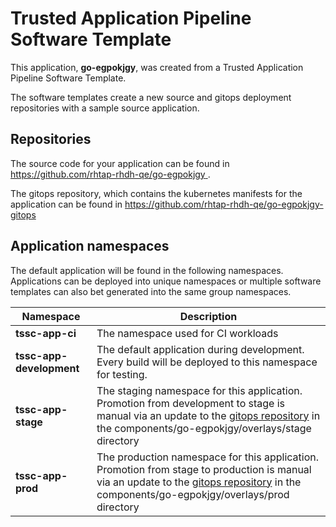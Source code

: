 # Trusted Application Pipeline Software Template

This application, **go-egpokjgy**, was created from a Trusted Application Pipeline Software Template.

The software templates create a new source and gitops deployment repositories with a sample source application. 

## Repositories

The source code for your application can be found in [https://github.com/rhtap-rhdh-qe/go-egpokjgy ](https://github.com/rhtap-rhdh-qe/go-egpokjgy ).
 
The gitops repository, which contains the kubernetes manifests for the application can be found in 
[https://github.com/rhtap-rhdh-qe/go-egpokjgy-gitops ](https://github.com/rhtap-rhdh-qe/go-egpokjgy-gitops ) 

## Application namespaces 

The default application will be found in the following namespaces. Applications can be deployed into unique namespaces or multiple software templates can also bet generated into the same group namespaces.  

|  Namespace   |  Description   |  
| -------- | -------- |
| **tssc-app-ci** | The namespace used for CI workloads |
| **tssc-app-development** | The default application during development. Every build will be deployed to this namespace for testing. |
| **tssc-app-stage** | The staging namespace for this application. Promotion from development to stage is manual via an update to the [gitops repository](https://github.com/rhtap-rhdh-qe/go-egpokjgy-gitops ) in the components/go-egpokjgy/overlays/stage directory |
| **tssc-app-prod** | The production namespace for this application. Promotion from stage to production is manual via an update to the [gitops repository](https://github.com/rhtap-rhdh-qe/go-egpokjgy-gitops ) in the components/go-egpokjgy/overlays/prod directory |